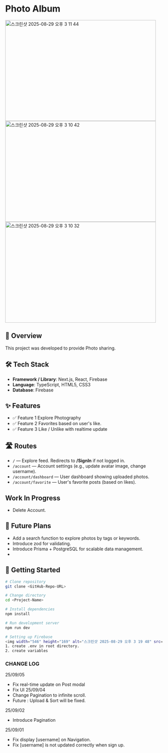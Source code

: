 # Photo Album
<img width="480" height="320" alt="스크린샷 2025-08-29 오후 3 11 44" src="https://github.com/user-attachments/assets/83e6e407-c372-48ed-9c98-0643864db403" />
<img width="480" height="320" alt="스크린샷 2025-08-29 오후 3 10 42" src="https://github.com/user-attachments/assets/3d01cdd6-a5b0-4fbb-ae11-b9d30d12d506" />
<img width="480" height="320" alt="스크린샷 2025-08-29 오후 3 10 32" src="https://github.com/user-attachments/assets/dd4ff4b2-7724-41a3-8034-334e9094452d" />


## 📖 Overview
This project was developed to provide Photo sharing.  


## 🛠 Tech Stack
- **Framework / Library**: Next.js, React, Firebase  
- **Language**: TypeScript, HTML5, CSS3  
- **Database**: Firebase

## ✨ Features
- ✅ Feature 1 Explore Photography
- ✅ Feature 2 Favorites based on user's like.
- ✅ Feature 3  Like / Unlike with realtime update

## 🛣️ Routes
- `/` — Explore feed. Redirects to **/SignIn** if not logged in.
- `/account` — Account settings (e.g., update avatar image, change username).
- `/account/dashboard` — User dashboard showing uploaded photos.
- `/account/favorite` — User's favorite posts (based on likes).

## Work In Progress
- Delete Account.

## 🔮 Future Plans
- Add a search function to explore photos by tags or keywords.
- Introduce zod for validating.
- Introduce Prisma + PostgreSQL for scalable data management.
- 


## 🚀 Getting Started
```bash
# Clone repository
git clone <GitHub-Repo-URL>

# Change directory
cd <Project-Name>

# Install dependencies
npm install

# Run development server
npm run dev

# Setting up Firebase
<img width="546" height="169" alt="스크린샷 2025-08-29 오후 3 19 48" src="https://github.com/user-attachments/assets/deb3dab1-91e8-4622-a90e-801cdaab2936" />
1. create .env in root directory.
2. create variables

```


### CHANGE LOG
25/09/05
- Fix real-time update on Post modal
- Fix UI
25/09/04
- Change Pagination to infinite scroll.
- Future : Upload & Sort will be fixed.

25/09/02
- Introduce Pagination

25/09/01
- Fix display [username] on Navigation.
- Fix [username] is not updated correctly when sign up.